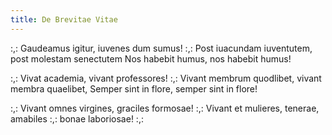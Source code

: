 ```yaml
---
title: De Brevitae Vitae
---
```

:,: Gaudeamus igitur,
iuvenes dum sumus! :,:
Post iuacundam iuventutem, 
post molestam senectutem 
Nos habebit humus, nos habebit humus!

:,: Vivat academia, vivant professores! :,:
Vivant membrum quodlibet, 
vivant membra quaelibet, 
Semper sint in flore, semper sint in flore!

:,: Vivant omnes virgines, graciles formosae! :,:
Vivant et mulieres, 
tenerae, amabiles
:,: bonae laboriosae! :,:
